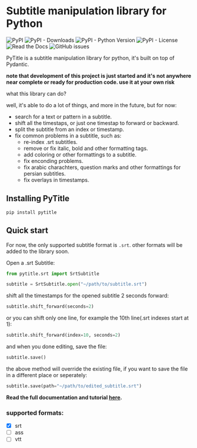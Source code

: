 # Subtitle manipulation library for Python

![PyPI](https://img.shields.io/pypi/v/pytitle)
![PyPI - Downloads](https://img.shields.io/pypi/dm/pytitle)
![PyPI - Python Version](https://img.shields.io/pypi/pyversions/pytitle)
![PyPI - License](https://img.shields.io/pypi/l/pytitle)
![Read the Docs](https://img.shields.io/readthedocs/pytitle)
![GitHub issues](https://img.shields.io/github/issues/sina-e/pytitle)

PyTitle is a subtitle manipulation library for python, it's built on top of Pydantic.

**note that development of this project is just started and it's not anywhere near complete or ready for production code. use it at your own risk**

what this library can do?

well, it's able to do a lot of things, and more in the future, but for now:

- search for a text or pattern in a subtitle.
- shift all the timestaps, or just one timestap to forward or backward.
- split the subtitle from an index or timestamp.
- fix common problems in a subtitle, such as:
    - re-index .srt subtitles.
    - remove or fix italic, bold and other formatting tags.
    - add coloring or other formattings to a subtitle.
    - fix enconding problems.
    - fix arabic charachters, question marks and other formattings for persian subtitles.
    - fix overlays in timestamps.

## Installing PyTitle

`pip install pytitle`

## Quick start

For now, the only supported subtitle format is `.srt`. other formats will be added to the library soon.

Open a .srt Subtitle:

```python
from pytitle.srt import SrtSubtitle

subtitle = SrtSubtitle.open("~/path/to/subtitle.srt")
```

shift all the timestamps for the opened subtitle 2 seconds forward:

```python
subtitle.shift_forward(seconds=2)
```

or you can shift only one line, for example the 10th line(.srt indexes start at 1):

```python
subtitle.shift_forward(index=10, seconds=2)
```

and when you done editing, save the file:

```python
subtitle.save()
```

the above method will override the existing file, if you want to save the file in a different place or seperately:

```python
subtitle.save(path="~/path/to/edited_subtitle.srt")
```

**Read the full documentation and tutorial [here](https://pytitle.readthedocs.io).**


### supported formats:

- [x] srt
- [ ] ass
- [ ] vtt
